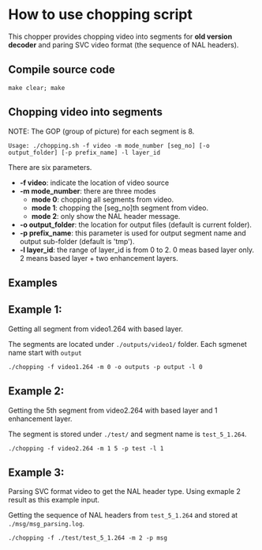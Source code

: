 How to use chopping script
==================
This chopper provides chopping video into segments for **old version decoder** and paring SVC video format (the sequence of NAL headers).

## Compile source code
````
make clear; make
````

## Chopping video into segments
NOTE: The GOP (group of picture) for each segment is 8.
````
Usage: ./chopping.sh -f video -m mode_number [seg_no] [-o output_folder] [-p prefix_name] -l layer_id
````
There are six parameters.
- **-f video**: indicate the location of video source
- **-m mode_number**: there are three modes
  - **mode 0**: chopping all segments from video.
  - **mode 1**: chopping the [seg_no]th segment from video.
  - **mode 2**: only show the NAL header message.
- **-o output_folder**: the location for output files (default is current folder).
- **-p prefix_name**: this parameter is used for output segment name and output sub-folder (default is 'tmp').
- **-l layer_id**: the range of layer_id is from 0 to 2. 0 meas based layer only. 2 means based layer + two enhancement layers.

## Examples
## Example 1:
Getting all segment from video1.264 with based layer.

The segments are located under `./outputs/video1/` folder. Each sgmenet name start with `output`
````
./chopping -f video1.264 -m 0 -o outputs -p output -l 0
````

## Example 2:
Getting the 5th segment from video2.264 with based layer and 1 enhancement layer.

The segment is stored under `./test/` and segment name is `test_5_1.264`.
````
./chopping -f video2.264 -m 1 5 -p test -l 1
````

## Example 3:
Parsing SVC format video to get the NAL header type. Using exmaple 2 result as this example input.

Getting the sequence of NAL headers from `test_5_1.264` and stored at `./msg/msg_parsing.log`.
````
./chopping -f ./test/test_5_1.264 -m 2 -p msg
````

